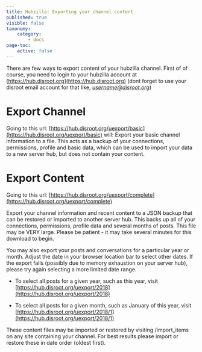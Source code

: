 ```yaml
---
title: Hubzilla: Exporting your channel content
published: true
visible: false
taxonomy:
    category:
        - docs
page-toc:
    active: false
---
```


There are few ways to export content of your hubzilla channel. First of of course, you need to login to your hubzilla account at [https://hub.disroot.org](https://hub.disroot.org) (dont forget to use your disroot email account for that like, *username@disroot.org*)


# Export Channel
Going to this url: [https://hub.disroot.org/uexport/basic](https://hub.disroot.org/uexport/basic) will:
Export your basic channel information to a file. This acts as a backup of your connections, permissions, profile and basic data, which can be used to import your data to a new server hub, but does not contain your content.


# Export Content
Going to this url: [https://hub.disroot.org/uexport/complete](https://hub.disroot.org/uexport/complete)

Export your channel information and recent content to a JSON backup that can be restored or imported to another server hub. This backs up all of your connections, permissions, profile data and several months of posts. This file may be VERY large. Please be patient - it may take several minutes for this download to begin.

You may also export your posts and conversations for a particular year or month. Adjust the date in your browser location bar to select other dates. If the export fails (possibly due to memory exhaustion on your server hub), please try again selecting a more limited date range.

 - To select all posts for a given year, such as this year, visit [https://hub.disroot.org/uexport/2018](https://hub.disroot.org/uexport/2018)

 - To select all posts for a given month, such as January of this year, visit [https://hub.disroot.org/uexport/2018/1](https://hub.disroot.org/uexport/2018/1)

These content files may be imported or restored by visiting /import_items on any site containing your channel. For best results please import or restore these in date order (oldest first).
